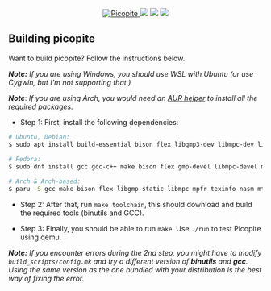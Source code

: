 <p align="center">
  <a href="https://github.com/petapite/picopite/">
    <img src="https://raw.githubusercontent.com/petapite/picopite/main/res/banner.png" alt="Picopite"/>
  </a>
  <a href="https://github.com/petapite/picopite/"><img src="https://img.shields.io/github/last-commit/petapite/picopite/main?label=Last%20commit%20was%20pushed" /></a> <a href="https://github.com/petapite/picopite/issues"><img src="https://img.shields.io/github/issues/petapite/picopite?label=Issues" /></a> <a href="https://github.com/petapite/picopite/blob/main/LICENSE"><img src="https://img.shields.io/github/license/petapite/picopite?label=License" /></a>
</p>



## Building picopite

Want to build picopite? Follow the instructions below.

***Note:*** *If you are using Windows, you should use WSL with Ubuntu (or use Cygwin, but I'm not supporting that.)*

***Note***: *If you are using Arch, you would need an [AUR helper](https://wiki.archlinux.org/title/AUR_helpers)  to install all the required packages.*

- Step 1: First, install the following dependencies:

```bash
# Ubuntu, Debian:
$ sudo apt install build-essential bison flex libgmp3-dev libmpc-dev libmpfr-dev texinfo nasm mtools qemu-system-x86
           
# Fedora:
$ sudo dnf install gcc gcc-c++ make bison flex gmp-devel libmpc-devel mpfr-devel texinfo nasm mtools qemu-system-x86

# Arch & Arch-based:
$ paru -S gcc make bison flex libgmp-static libmpc mpfr texinfo nasm mtools qemu-system-x86
```

- Step 2: After that, run `make toolchain`, this should download and build the required tools (binutils and GCC).

- Step 3: Finally, you should be able to run `make`. Use `./run` to test Picopite using qemu.

***Note:*** *If you encounter errors during the 2nd step, you might have to modify `build_scripts/config.mk` and try a different version of **binutils** and **gcc**. Using the same version as the one bundled with your distribution is the best way of fixing the error.*

